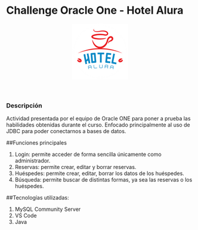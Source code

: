 <h1>Challenge Oracle One - Hotel Alura</h1>
<header><img src="src\main\java\imagenes\aH-150px.png" alt=""></header>
<h3>Descripción</h3>
 <p>Actividad presentada por el equipo de Oracle ONE para poner a prueba las habilidades obtenidas durante el curso. Enfocado principalmente al uso de JDBC para poder conectarnos a bases de datos.
</p>
##Funciones principales 
<ol>
  <li>Login: permite acceder de forma sencilla únicamente como administrador.</li>
  <li>Reservas: permite crear, editar y borrar reservas.</li>
  <li>Huéspedes: permite crear, editar, borrar los datos de los huéspedes.</li>
  <li>Búsqueda: permite buscar de distintas formas, ya sea las reservas o los huéspedes.</li>
</ol>
##Tecnologías utilizadas:
<ol>
  <li>MySQL Community Server</li>
  <li>VS Code</li>
  <li>Java</li>
</ol>